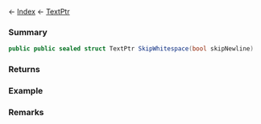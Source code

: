 ← [Index](Api-Index) ← [TextPtr](VRage.Game.ModAPI.Ingame.Utilities.TextPtr)

### Summary

```csharp
public public sealed struct TextPtr SkipWhitespace(bool skipNewline)
```

### Returns

### Example

### Remarks


